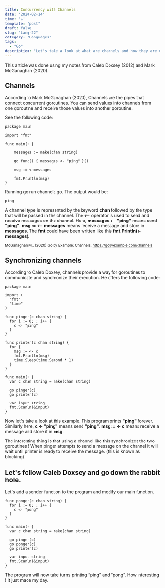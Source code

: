 ```yaml
---
title: Concurrency with Channels
date: '2020-02-14'
time: '☕️'
template: "post"
draft: false
slug: "Lang-22"
category: "Languages"
tags:
  - "Go"
description: "Let's take a look at what are channels and how they are used with Goroutines. All this with the help of Caleb Doxsey and Mark McGanaghan."
---
```


This article was done using my notes from Caleb Doxsey (2012) and Mark McGanaghan (2020).

## Channels

According to Mark McGanaghan (2020), Channels are the pipes that connect concurrent goroutines. You can send values into channels from one goroutine and receive those values into another goroutine.

See the following code: 
```
package main

import "fmt"

func main() {

    messages := make(chan string)

    go func() { messages <- "ping" }()

    msg := <-messages

    fmt.Println(msg)
}
```
Running go run channels.go. The output would be: 
```
ping
```

A channel type is represented by the keyword **chan** followed by the type that will be passed in the channel. The **<--** operator is used to send and receive messages on the channel. Here, **messages <-- "ping"** means send **"ping"**. **msg := <-- messages** means receive a message and store in **messages**. The **fmt** could have been written like this **fmt.Println(<-messages)**. 


<sub>McGanaghan M., (2020) Go by Example: Channels. https://gobyexample.com/channels</sub>

## Synchronizing channels

According to Caleb Doxsey, channels provide a way for goroutines to communicate and synchronize their execution. He offers the following code:

```
package main

import (
  "fmt"
  "time"
)

func pinger(c chan string) {
  for i := 0; ; i++ {
    c <- "ping"
  }
}

func printer(c chan string) {
  for {
    msg := <- c
    fmt.Println(msg)
    time.Sleep(time.Second * 1)
  }
}

func main() {
  var c chan string = make(chan string)

  go pinger(c)
  go printer(c)

  var input string
  fmt.Scanln(&input)
}
```
Now let's take a look at this example. This program prints **"ping"** forever.  
Similarly here, **c <- "ping"** means send **"ping"**. **msg := <- c** means receive a message and store it in **msg**. 

The interesting thing is that using a channel like this synchronizes the two goroutines ! 
When pinger attempts to send a message on the channel it will wait until printer is ready to receive the message. (this is known as blocking) 

## Let's follow Caleb Doxsey and go down the rabbit hole.

Let's add a sender function to the program and modify our main function. 

```
func ponger(c chan string) {
  for i := 0; ; i++ {
    c <- "pong"
  }
}

func main() {
  var c chan string = make(chan string)

  go pinger(c)
  go ponger(c)
  go printer(c)

  var input string
  fmt.Scanln(&input)
}
```

The program will now take turns printing “ping” and “pong”. 
How interesting ! It just made my day.